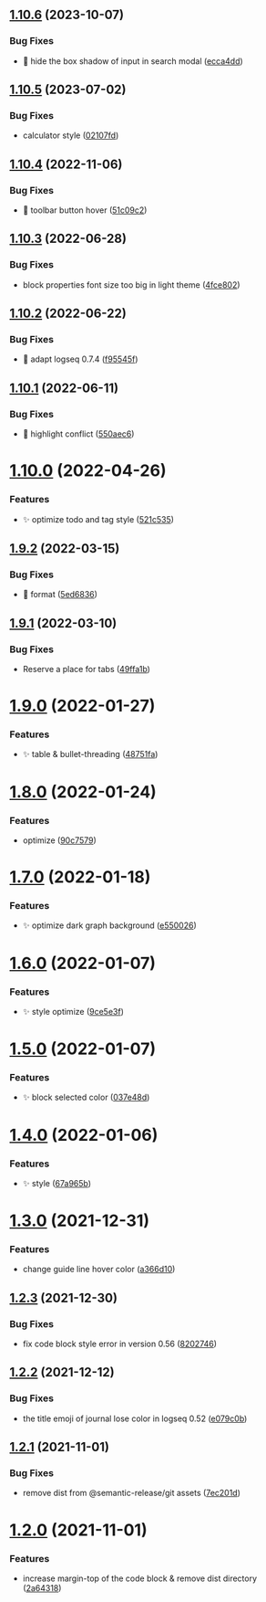 ## [1.10.6](https://github.com/haydenull/logseq-woz-theme/compare/v1.10.5...v1.10.6) (2023-10-07)


### Bug Fixes

* :bug: hide the box shadow of input in search modal ([ecca4dd](https://github.com/haydenull/logseq-woz-theme/commit/ecca4dd0edcc888afe7fc844022fde8e19884a8a))

## [1.10.5](https://github.com/haydenull/logseq-woz-theme/compare/v1.10.4...v1.10.5) (2023-07-02)


### Bug Fixes

* calculator style ([02107fd](https://github.com/haydenull/logseq-woz-theme/commit/02107fd0c2ae0bc2449268b9c91b8805b1691290))

## [1.10.4](https://github.com/haydenull/logseq-woz-theme/compare/v1.10.3...v1.10.4) (2022-11-06)


### Bug Fixes

* 🐛 toolbar button hover ([51c09c2](https://github.com/haydenull/logseq-woz-theme/commit/51c09c2441f56920daba2ef68a8898fd0e0562d4))

## [1.10.3](https://github.com/haydenull/logseq-woz-theme/compare/v1.10.2...v1.10.3) (2022-06-28)


### Bug Fixes

* block properties font size too big in light theme ([4fce802](https://github.com/haydenull/logseq-woz-theme/commit/4fce802205ce88b92538836d3330db6e9dd9af9f))

## [1.10.2](https://github.com/haydenull/logseq-woz-theme/compare/v1.10.1...v1.10.2) (2022-06-22)


### Bug Fixes

* 🐛 adapt logseq 0.7.4 ([f95545f](https://github.com/haydenull/logseq-woz-theme/commit/f95545f9166d08a8a9eadc8d93e1e519b0c8789b))

## [1.10.1](https://github.com/haydenull/logseq-woz-theme/compare/v1.10.0...v1.10.1) (2022-06-11)


### Bug Fixes

* 🐛 highlight conflict ([550aec6](https://github.com/haydenull/logseq-woz-theme/commit/550aec6e250dc0797b07714854c793e54739915e))

# [1.10.0](https://github.com/haydenull/logseq-woz-theme/compare/v1.9.2...v1.10.0) (2022-04-26)


### Features

* ✨ optimize todo and tag style ([521c535](https://github.com/haydenull/logseq-woz-theme/commit/521c5350bee9ce4873b7344938cf9f704ad11748))

## [1.9.2](https://github.com/haydenull/logseq-woz-theme/compare/v1.9.1...v1.9.2) (2022-03-15)


### Bug Fixes

* 🎨 format ([5ed6836](https://github.com/haydenull/logseq-woz-theme/commit/5ed68365309a628e523c9528ba1a550ee16d362e))

## [1.9.1](https://github.com/haydenull/logseq-woz-theme/compare/v1.9.0...v1.9.1) (2022-03-10)


### Bug Fixes

* Reserve a place for tabs ([49ffa1b](https://github.com/haydenull/logseq-woz-theme/commit/49ffa1b40df6779faaad6bbe5fc15241cbc9d7fa))

# [1.9.0](https://github.com/haydenull/logseq-woz-theme/compare/v1.8.0...v1.9.0) (2022-01-27)


### Features

* ✨ table & bullet-threading ([48751fa](https://github.com/haydenull/logseq-woz-theme/commit/48751fa8c9bd27483658e1fcd1f8c894781c452c))

# [1.8.0](https://github.com/haydenull/logseq-woz-theme/compare/v1.7.0...v1.8.0) (2022-01-24)


### Features

* optimize ([90c7579](https://github.com/haydenull/logseq-woz-theme/commit/90c75794ab408aae8e932ed996be524beffd7d6a))

# [1.7.0](https://github.com/haydenull/logseq-woz-theme/compare/v1.6.0...v1.7.0) (2022-01-18)


### Features

* ✨ optimize dark graph background ([e550026](https://github.com/haydenull/logseq-woz-theme/commit/e550026c96d6b431e0bd644f758db3f435abed0d))

# [1.6.0](https://github.com/haydenull/logseq-woz-theme/compare/v1.5.0...v1.6.0) (2022-01-07)


### Features

* ✨ style optimize ([9ce5e3f](https://github.com/haydenull/logseq-woz-theme/commit/9ce5e3fb56a6356107362c04e451b280bbcb1edb))

# [1.5.0](https://github.com/haydenull/logseq-woz-theme/compare/v1.4.0...v1.5.0) (2022-01-07)


### Features

* ✨ block selected color ([037e48d](https://github.com/haydenull/logseq-woz-theme/commit/037e48d1694fc72f75ee2886d085076a42847a50))

# [1.4.0](https://github.com/haydenull/logseq-woz-theme/compare/v1.3.0...v1.4.0) (2022-01-06)


### Features

* ✨ style ([67a965b](https://github.com/haydenull/logseq-woz-theme/commit/67a965b17f31b911ee7b9b641b9b07267b7a00b1))

# [1.3.0](https://github.com/haydenull/logseq-woz-theme/compare/v1.2.3...v1.3.0) (2021-12-31)


### Features

* change guide line hover color ([a366d10](https://github.com/haydenull/logseq-woz-theme/commit/a366d10c911d5718119ee1fb7e622197d0ad4e99))

## [1.2.3](https://github.com/haydenull/logseq-woz-theme/compare/v1.2.2...v1.2.3) (2021-12-30)


### Bug Fixes

* fix code block style error in version 0.56 ([8202746](https://github.com/haydenull/logseq-woz-theme/commit/8202746c197234d02a60f810513cf6d242f970cf))

## [1.2.2](https://github.com/haydenull/logseq-woz-theme/compare/v1.2.1...v1.2.2) (2021-12-12)


### Bug Fixes

* the title emoji of journal lose color in logseq 0.52 ([e079c0b](https://github.com/haydenull/logseq-woz-theme/commit/e079c0b78b53678243a8a37b33e610558311cf3f))

## [1.2.1](https://github.com/haydenull/logseq-woz-theme/compare/v1.2.0...v1.2.1) (2021-11-01)


### Bug Fixes

* remove dist from @semantic-release/git assets ([7ec201d](https://github.com/haydenull/logseq-woz-theme/commit/7ec201dae92546d9d6df9e51110e2b0a22113642))

# [1.2.0](https://github.com/haydenull/logseq-woz-theme/compare/v1.1.1...v1.2.0) (2021-11-01)


### Features

* increase margin-top of the code block & remove dist directory ([2a64318](https://github.com/haydenull/logseq-woz-theme/commit/2a643188640687c8a6d215eeb0755b0f2c9b5719))

